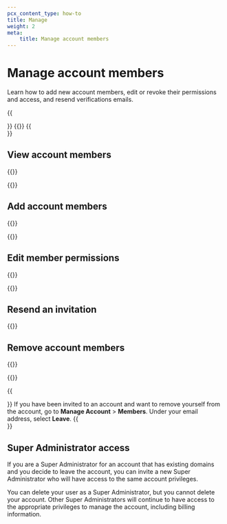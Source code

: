 ```yaml
---
pcx_content_type: how-to
title: Manage
weight: 2
meta:
    title: Manage account members
---
```


# Manage account members

Learn how to add new account members, edit or revoke their permissions and access, and resend verifications emails.

{{<Aside type="note">}}
{{<render file="_account-member-manage-limitation.md" productFolder="fundamentals">}}
{{</Aside>}}

## View account members

{{<render file="_account-member-manage-limitation.md" productFolder="fundamentals">}}

{{<render file="_view-account-members.md" productFolder="fundamentals">}}

## Add account members

{{<render file="_account-member-manage-limitation.md" productFolder="fundamentals">}}

{{<render file="_add-account-members.md" productFolder="fundamentals">}}

## Edit member permissions

{{<render file="_account-member-manage-limitation.md" productFolder="fundamentals">}}

{{<render file="_edit-member-permissions.md" productFolder="fundamentals">}}

## Resend an invitation

{{<render file="_resend-member-invitation.md" productFolder="fundamentals">}}

## Remove account members

{{<render file="_account-member-manage-limitation.md" productFolder="fundamentals">}}

{{<render file="_remove-account-members.md" productFolder="fundamentals">}}

[^1]: {{<render file="_account-member-manage-limitation.md">}}

{{<Aside type="note">}}
If you have been invited to an account and want to remove yourself from the account, go to **Manage Account** > **Members**. Under your email address, select **Leave**.
{{</Aside>}}

## Super Administrator access

If you are a Super Administrator for an account that has existing domains and you decide to leave the account, you can invite a new Super Administrator who will have access to the same account privileges.

You can delete your user as a Super Administrator, but you cannot delete your account. Other Super Administrators will continue to have access to the appropriate privileges to manage the account, including billing information.
